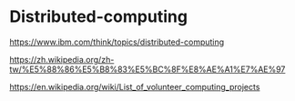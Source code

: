 # Distributed-computing
https://www.ibm.com/think/topics/distributed-computing

https://zh.wikipedia.org/zh-tw/%E5%88%86%E5%B8%83%E5%BC%8F%E8%AE%A1%E7%AE%97

https://en.wikipedia.org/wiki/List_of_volunteer_computing_projects
